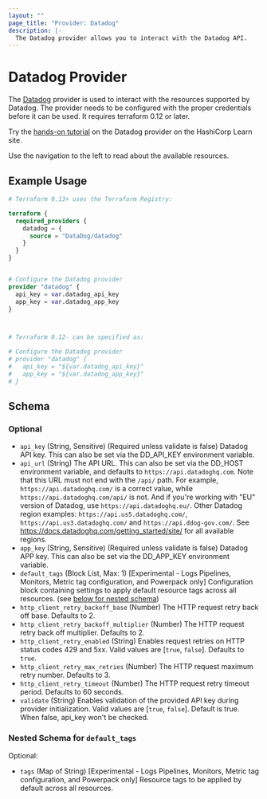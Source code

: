```yaml
---
layout: ""
page_title: "Provider: Datadog"
description: |-
  The Datadog provider allows you to interact with the Datadog API.
---
```


# Datadog Provider

The [Datadog](https://www.datadoghq.com) provider is used to interact with the resources supported by Datadog. The provider needs to be configured with the proper credentials before it can be used. It requires terraform 0.12 or later.

Try the [hands-on tutorial](https://developer.hashicorp.com/terraform/tutorials/use-case/datadog-provider) on the Datadog provider on the HashiCorp Learn site.

Use the navigation to the left to read about the available resources.

## Example Usage

```terraform
# Terraform 0.13+ uses the Terraform Registry:

terraform {
  required_providers {
    datadog = {
      source = "DataDog/datadog"
    }
  }
}


# Configure the Datadog provider
provider "datadog" {
  api_key = var.datadog_api_key
  app_key = var.datadog_app_key
}



# Terraform 0.12- can be specified as:

# Configure the Datadog provider
# provider "datadog" {
#   api_key = "${var.datadog_api_key}"
#   app_key = "${var.datadog_app_key}"
# }
```

<!-- schema generated by tfplugindocs -->
## Schema

### Optional

- `api_key` (String, Sensitive) (Required unless validate is false) Datadog API key. This can also be set via the DD_API_KEY environment variable.
- `api_url` (String) The API URL. This can also be set via the DD_HOST environment variable, and defaults to `https://api.datadoghq.com`. Note that this URL must not end with the `/api/` path. For example, `https://api.datadoghq.com/` is a correct value, while `https://api.datadoghq.com/api/` is not. And if you're working with "EU" version of Datadog, use `https://api.datadoghq.eu/`. Other Datadog region examples: `https://api.us5.datadoghq.com/`, `https://api.us3.datadoghq.com/` and `https://api.ddog-gov.com/`. See https://docs.datadoghq.com/getting_started/site/ for all available regions.
- `app_key` (String, Sensitive) (Required unless validate is false) Datadog APP key. This can also be set via the DD_APP_KEY environment variable.
- `default_tags` (Block List, Max: 1) [Experimental - Logs Pipelines, Monitors, Metric tag configuration, and Powerpack only] Configuration block containing settings to apply default resource tags across all resources. (see [below for nested schema](#nestedblock--default_tags))
- `http_client_retry_backoff_base` (Number) The HTTP request retry back off base. Defaults to 2.
- `http_client_retry_backoff_multiplier` (Number) The HTTP request retry back off multiplier. Defaults to 2.
- `http_client_retry_enabled` (String) Enables request retries on HTTP status codes 429 and 5xx. Valid values are [`true`, `false`]. Defaults to `true`.
- `http_client_retry_max_retries` (Number) The HTTP request maximum retry number. Defaults to 3.
- `http_client_retry_timeout` (Number) The HTTP request retry timeout period. Defaults to 60 seconds.
- `validate` (String) Enables validation of the provided API key during provider initialization. Valid values are [`true`, `false`]. Default is true. When false, api_key won't be checked.

<a id="nestedblock--default_tags"></a>
### Nested Schema for `default_tags`

Optional:

- `tags` (Map of String) [Experimental - Logs Pipelines, Monitors, Metric tag configuration, and Powerpack only] Resource tags to be applied by default across all resources.
